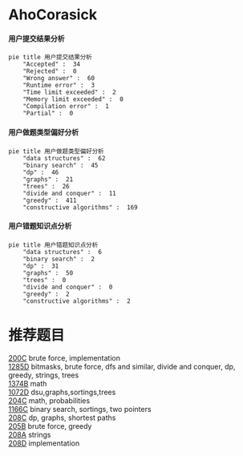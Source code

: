 # AhoCorasick

<!-- tabs:start -->



#### **用户提交结果分析**

```mermaid
pie title 用户提交结果分析
    "Accepted" :  34
    "Rejected" :  0
    "Wrong answer" :  60
    "Runtime error" :  3
    "Time limit exceeded" :  2
    "Memory limit exceeded" :  0
    "Compilation error" :  1
    "Partial" :  0
```

#### **用户做题类型偏好分析**

```mermaid
pie title 用户做题类型偏好分析
    "data structures" :  62
    "binary search" :  45
    "dp" :  46
    "graphs" :  21
    "trees" :  26
    "divide and conquer" :  11
    "greedy" :  411
    "constructive algorithms" :  169
```
#### **用户错题知识点分析**

```mermaid
pie title 用户错题知识点分析
    "data structures" :  6
    "binary search" :  2
    "dp" :  31
    "graphs" :  50
    "trees" :  0
    "divide and conquer" :  0
    "greedy" :  2
    "constructive algorithms" :  2
```



<!-- tabs:end -->
# 推荐题目
[200C](https://codeforces.com/contest/200/problem/C)		brute force,
                        implementation		  
[1285D](https://codeforces.com/contest/1285/problem/D)		bitmasks,
                        brute force,
                        dfs and similar,
                        divide and conquer,
                        dp,
                        greedy,
                        strings,
                        trees		  
[1374B](https://codeforces.com/contest/1374/problem/B)		math		  
[1072D](https://codeforces.com/contest/1072/problem/D)		dsu,graphs,sortings,trees		  
[204C](https://codeforces.com/contest/204/problem/C)		math,
                        probabilities		  
[1166C](https://codeforces.com/contest/1166/problem/C)		binary search,
                        sortings,
                        two pointers		  
[208C](https://codeforces.com/contest/208/problem/C)		dp,
                        graphs,
                        shortest paths		  
[205B](https://codeforces.com/contest/205/problem/B)		brute force,
                        greedy		  
[208A](https://codeforces.com/contest/208/problem/A)		strings		  
[208D](https://codeforces.com/contest/208/problem/D)		implementation		  
